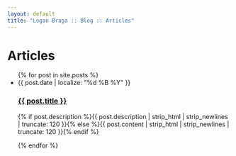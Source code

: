 ```yaml
---
layout: default
title: "Logan Braga :: Blog :: Articles"
---
```


<div id="articles">
  <h1>Articles</h1>
  <ul class="posts noList">
    {% for post in site.posts %}
      <li>
        <span class="date">{{ post.date | localize: "%d %B %Y" }}</span>
        <h3><a href="{{ post.url }}">{{ post.title }}</a></h3>
        <p class="description">{% if post.description %}{{ post.description  | strip_html | strip_newlines | truncate: 120 }}{% else %}{{ post.content | strip_html | strip_newlines | truncate: 120 }}{% endif %}</p>
      </li>
    {% endfor %}
  </ul>
</div>
